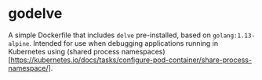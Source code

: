 # godelve

A simple Dockerfile that includes `delve` pre-installed, based on `golang:1.13-alpine`. Intended for use when debugging applications running in Kubernetes using (shared process namespaces)[https://kubernetes.io/docs/tasks/configure-pod-container/share-process-namespace/].
